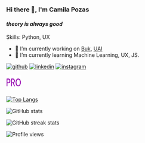 ### Hi there 👋, I'm **Camila Pozas**
#### *theory is always good*

Skills: Python, UX

- 🔭 I’m currently working on [Buk](https://www.buk.cl/), [UAI](https://www.uai.cl/) 
- 🌱 I’m currently learning Machine Learning, UX, JS. 


[<img src='https://cdn.jsdelivr.net/npm/simple-icons@3.0.1/icons/github.svg' alt='github' height='40'>](https://github.com/camipozas)  [<img src='https://cdn.jsdelivr.net/npm/simple-icons@3.0.1/icons/linkedin.svg' alt='linkedin' height='40'>](https://www.linkedin.com/in/https://www.linkedin.com/in/camila-pozas-garcia//)  [<img src='https://cdn.jsdelivr.net/npm/simple-icons@3.0.1/icons/instagram.svg' alt='instagram' height='40'>](https://www.instagram.com/https://www.instagram.com/camipozas_//)  

<a href='https://github.com/pricing'><img src='https://raw.githubusercontent.com/acervenky/animated-github-badges/master/assets/pro.gif' width='40' height='40'></a> 

[![Top Langs](https://github-readme-stats.vercel.app/api/top-langs/?username=camipozas)](https://github.com/anuraghazra/github-readme-stats)

![GitHub stats](https://github-readme-stats.vercel.app/api?username=camipozas&show_icons=true&count_private=true)  

![GitHub streak stats](https://github-readme-streak-stats.herokuapp.com/?user=camipozas)  

![Profile views](https://gpvc.arturio.dev/camipozas)  
